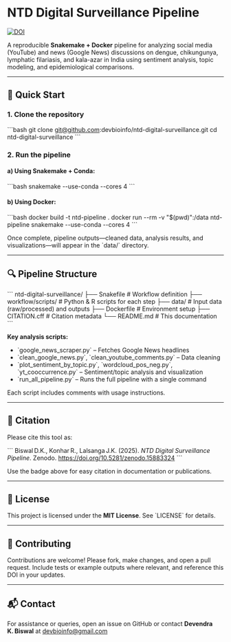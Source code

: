 # NTD Digital Surveillance Pipeline

[![DOI](https://zenodo.org/badge/DOI/10.5281/zenodo.15883324.svg)](https://doi.org/10.5281/zenodo.15883324)

A reproducible **Snakemake + Docker** pipeline for analyzing social media (YouTube) and news (Google News) discussions on dengue, chikungunya, lymphatic filariasis, and kala-azar in India using sentiment analysis, topic modeling, and epidemiological comparisons.

---

## 🚀 Quick Start

### 1. Clone the repository
\`\`\`bash
git clone git@github.com:devbioinfo/ntd-digital-surveillance.git
cd ntd-digital-surveillance
\`\`\`

### 2. Run the pipeline

#### a) Using Snakemake + Conda:
\`\`\`bash
snakemake --use-conda --cores 4
\`\`\`

#### b) Using Docker:
\`\`\`bash
docker build -t ntd-pipeline .
docker run --rm -v "\$(pwd)":/data ntd-pipeline snakemake --use-conda --cores 4
\`\`\`

Once complete, pipeline outputs—cleaned data, analysis results, and visualizations—will appear in the \`data/\` directory.

---

## 🔍 Pipeline Structure

\`\`\`
ntd-digital-surveillance/
├── Snakefile             # Workflow definition
├── workflow/scripts/     # Python & R scripts for each step
├── data/                 # Input data (raw/processed) and outputs
├── Dockerfile            # Environment setup
├── CITATION.cff          # Citation metadata
└── README.md             # This documentation
\`\`\`

**Key analysis scripts:**
- \`google_news_scraper.py\` – Fetches Google News headlines  
- \`clean_google_news.py\`, \`clean_youtube_comments.py\` – Data cleaning  
- \`plot_sentiment_by_topic.py\`, \`wordcloud_pos_neg.py\`, \`yt_cooccurrence.py\` – Sentiment/topic analysis and visualization  
- \`run_all_pipeline.py\` – Runs the full pipeline with a single command

Each script includes comments with usage instructions.

---

## 📄 Citation

Please cite this tool as:

\`\`\`
Biswal D.K., Konhar R., Lalsanga J.K. (2025). *NTD Digital Surveillance Pipeline*. Zenodo. https://doi.org/10.5281/zenodo.15883324
\`\`\`

Use the badge above for easy citation in documentation or publications.

---

## 📜 License

This project is licensed under the **MIT License**. See \`LICENSE\` for details.

---

## 🤝 Contributing

Contributions are welcome! Please fork, make changes, and open a pull request. Include tests or example outputs where relevant, and reference this DOI in your updates.

---

## 📬 Contact

For assistance or queries, open an issue on GitHub or contact **Devendra K. Biswal** at devbioinfo@gmail.com
